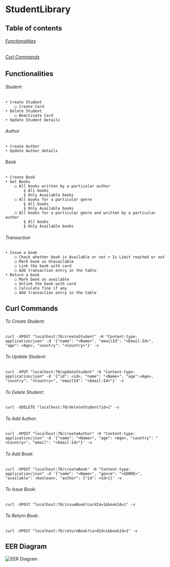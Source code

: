 # StudentLibrary

## Table of contents

###### [Functionalities](https://github.com/Mohit-S23/StudentLibrary/blob/master/README.md#functionalities-1)

###### [Curl Commands](https://github.com/Mohit-S23/StudentLibrary/blob/master/README.md#curl-commands-1)


## Functionalities

###### Student

	• Create Student
		○ Create Card
	• Delete Student
		○ Deactivate Card
	• Update Student Details
		
		
###### Author

	• Create Author
	• Update Author details


###### Book

	• Create Book
	• Get Books
		○ All books written by a particular author
			§ All books
			§ Only Available books
		○ All books for a particular genre
			§ All books
			§ Only Available books
		○ All books for a particular genre and written by a particular author
			§ All books
			§ Only Available books

    
###### Transaction

	• Issue a book
		○ Check whether book is Available or not + Is Limit reached or not
		○ Mark book as Unavailable
		○ Link the book with card
		○ Add transaction entry in the table
	• Return a book
		○ Mark book as available
		○ Unlink the book with card
		○ Calculate fine if any
		○ Add transaction entry in the table




## Curl Commands

###### To Create Student:
	
	curl -XPOST "localhost:70/createStudent" -H "Content-type: application/json" -d '{"name": "<Name>", "emailId": "<Email-Id>", "age": <Age>, "country": "<Country>"}' -v


###### To Update Student:

	curl -XPUT "localhost:70/updateStudent" -H "Content-type: application/json" -d '{"id": <id>, "name": "<Name>", "age":<Age>, "country": "<Country>", "emailId": "<Email-Id>"}' -v


###### To Delete Student:

	curl -XDELETE "localhost:70/deleteStudent?id=1" -v


###### To Add Author:
	
	curl -XPOST "localhost:70/createAuthor" -H "Content-type: application/json" -d '{"name": "<Name>", "age": <Age>, "country": "<Country>", "email": "<Email-Id>"}' -v
	

###### To Add Book:

	curl -XPOST "localhost:70/createBook" -H "Content-type: application/json" -d '{"name": "<Name>", "genre": "<GENRE>", "available": <boolean>, "author": {"id": <id>}}' -v


###### To Issue Book:
	
	curl -XPOST "localhost:70/issueBook?cardId=1&bookId=1" -v
	
	
###### To Return Book:
	
	curl -XPOST "localhost:70/returnBook?cardId=1&bookId=1" -v
	
	
## EER Diagram
  
  ![EER Diagram](https://user-images.githubusercontent.com/47516842/108990331-b1920c80-76bc-11eb-9ad0-b56f093d01b7.png)

